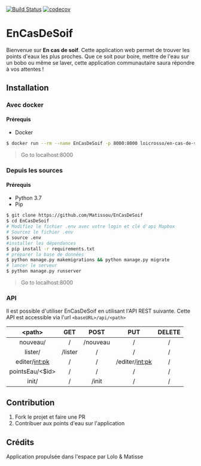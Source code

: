 [![Build Status](https://travis-ci.com/Matissou/EnCasDeSoif.svg?branch=master)](https://travis-ci.com/Matissou/EnCasDeSoif) [![codecov](https://codecov.io/gh/Matissou/EnCasDeSoif/branch/master/graph/badge.svg)](https://codecov.io/gh/Matissou/EnCasDeSoif)
# EnCasDeSoif

Bienvenue sur **En cas de soif**. Cette application web permet de trouver les points d'eaux les plus proches.
Que ce soit pour boire, mettre de l'eau sur un bobo ou même se laver, cette application communautaire saura répondre à vos attentes !

## Installation 

### Avec docker
#### Prérequis
- Docker

```bash
$ docker run --rm --name EnCasDeSoif -p 8000:8000 loicrosso/en-cas-de-soif
```
> Go to localhost:8000

### Depuis les sources
#### Prérequis
- Python 3.7
- Pip

```bash
$ git clone https://github.com/Matissou/EnCasDeSoif
$ cd EnCasDeSoif
# Modifiez le fichier .env avec votre login et clé d'api Mapbox 
# Sourcez le fichier .env
$ source .env
#installer les dépendances
$ pip install -r requirements.txt
# préparer la base de données
$ python manage.py makemigrations && python manage.py migrate
# lancer le serveur
$ python manage.py runserver
```

> Go to localhost:8000


[//]: <> (Pour générer le tableau à partir du CSV : https://www.tablesgenerator.com/markdown_tables)
### API
Il est possible d'utiliser EnCasDeSoif en utilisant l'API REST suivante. Cette API est accessible via l'url `<baseURL>/api/<path>`

|      <path\>    | GET | POST | PUT | DELETE |
|:---------------:|:---:|:----:|:---:|:------:|
|  nouveau/  |  /  |   /nouveau  |  /  |    /   |
|  lister/ |  /lister  |   /  |  /  |    /   |
|  editer/<int:pk>  |  /  |   /  |  /editer/<int:pk>  |    /   |
| pointsEau/<$id> |  /  |   /  |  /  |    /   |
| init/ |  /  |   /init  |  /  |    /   |

## Contribution 
1. Fork le projet et faire une PR
2. Contribuer aux points d'eau sur l'application

## Crédits 

Application propulsée dans l'espace par Lolo & Matisse


